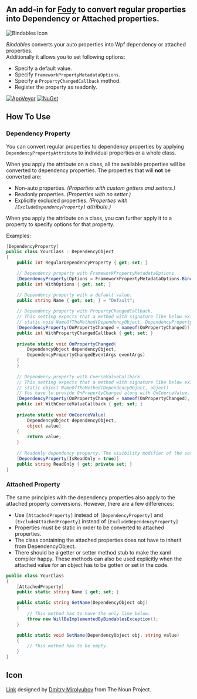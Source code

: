 
## An add-in for [Fody](https://github.com/Fody/Fody/) to convert regular properties into Dependency or Attached properties. 

![Bindables Icon](https://raw.github.com/yusuf-gunaydin/Bindables/master/Icon.png)

_Bindables_ converts your auto properties into Wpf dependency or attached properties.  
Additionally it allows you to set following options:

  - Specify a default value.
  - Specify `FrameworkPropertyMetadataOptions`.
  - Specify a `PropertyChangedCallback` method.
  - Register the property as readonly.

[![AppVeyor](https://img.shields.io/appveyor/ci/yusuf-gunaydin/bindables.svg)](https://ci.appveyor.com/project/yusuf-gunaydin/bindables)
[![NuGet](https://img.shields.io/nuget/v/Bindables.Fody.svg)](https://www.nuget.org/packages/Bindables.Fody/)

## How To Use

### Dependency Property

You can convert regular properties to dependency properties by applying `DependencyPropertyAttribute` to individual properties or a whole class.

When you apply the attribute on a class, all the available properties will be converted to dependency properties. The properties that will __not__ be converted are:

  - Non-auto properties. _(Properties with custom getters and setters.)_
  - Readonly properties. _(Properties with no setter.)_
  - Explicitly excluded properties. _(Properties with `[ExcludeDependencyProperty]` attribute.)_

When you apply the attribute on a class, you can further apply it to a property to specify options for that property.

Examples:
```c#
[DependencyProperty]
public class YourClass : DependencyObject
{
    public int RegularDependencyProperty { get; set; }

    // Dependency property with FrameworkPropertyMetadataOptions.
    [DependencyProperty(Options = FrameworkPropertyMetadataOptions.BindsTwoWayByDefault)]
    public int WithOptions { get; set; }

    // Dependency property with a default value.
    public string Name { get; set; } = "Default";
    
    // Dependency property with PropertyChangedCallback.
    // This setting expects that a method with signature like below exists in the class.
    // static void NameOfTheMethod(DependencyObject, DependencyPropertyChangedEventArgs)
    [DependencyProperty(OnPropertyChanged = nameof(OnPropertyChanged))]
    public int WithPropertyChangedCallback { get; set; }
    
    private static void OnPropertyChanged(
        DependencyObject dependencyObject,
        DependencyPropertyChangedEventArgs eventArgs)
    {
    }
    
    // Dependency property with CoerceValueCallback.
    // This setting expects that a method with signature like below exists in the class.
    // static object NameOfTheMethod(DependencyObject, object)
    // You have to provide OnPropertyChanged along with OnCoerceValue. Otherwise a compiler error will be generated.
    [DependencyProperty(OnPropertyChanged = nameof(OnPropertyChanged), OnCoerceValue = nameof(OnCoerceValue))]
    public int WithCoerceValueCallback { get; set; }
    
    private static void OnCoerceValue(
        DependencyObject dependencyObject,
        object value)
    {
        return value;
    }
    
    // Readonly dependency property. The visibility modifier of the setter can be anything.
    [DependencyProperty(IsReadOnly = true)]
    public string ReadOnly { get; private set; }
}
```

### Attached Property

The same principles with the dependency properties also apply to the attached property conversions. However, there are a few differences:

  - Use `[AttachedProperty]` instead of `[DependencyProperty]` and `[ExcludeAttachedProperty]` instead of `[ExcludeDependencyProperty]`
  - Properties must be static in order to be converted to attached properties.
  - The class containing the attached properties does not have to inherit from DependencyObject.
  - There should be a getter or setter method stub to make the xaml compiler happy. These methods can also be used explicitly when the attached value for an object has to be gotten or set in the code.

```c#
public class YourClass
{
    [AttachedProperty]
    public static string Name { get; set; }

    public static string GetName(DependencyObject obj)
    {
        // This method has to have the only line below.
        throw new WillBeImplementedByBindablesException();
    }

    public static void SetName(DependencyObject obj, string value)
    {
        // This method has to be empty.
    }
}
```

## Icon

[Link](https://thenounproject.com/term/link/9266/) designed by [Dmitry Mirolyubov](https://thenounproject.com/dmitriy.mir/) from The Noun Project.